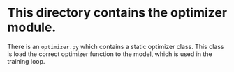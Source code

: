# This directory contains the optimizer module. 

There is an `optimizer.py` which contains a static optimizer class. This class is load the correct optimizer function to the model, which is used in the training loop.
